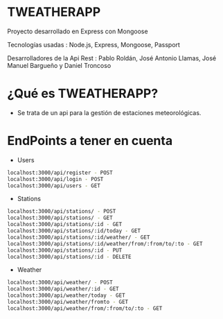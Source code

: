 # TWEATHERAPP
Proyecto desarrollado en Express con Mongoose

Tecnologías usadas : Node.js, Express, Mongoose, Passport

Desarrolladores de la Api Rest : Pablo Roldán, José Antonio Llamas, José Manuel Bargueño y Daniel Troncoso

# ¿Qué es TWEATHERAPP?

- Se trata de un api para la gestión de estaciones meteorológicas.

# EndPoints a tener en cuenta

- Users

```bash
localhost:3000/api/register - POST
localhost:3000/api/login - POST
localhost:3000/api/users - GET
```

- Stations

```bash
localhost:3000/api/stations/ - POST
localhost:3000/api/stations/ - GET
localhost:3000/api/stations/:id - GET
localhost:3000/api/stations/:id/today - GET
localhost:3000/api/stations/:id/weather/ - GET
localhost:3000/api/stations/:id/weather/from/:from/to/:to - GET
localhost:3000/api/stations/:id - PUT
localhost:3000/api/stations/:id - DELETE

```

- Weather

```bash
localhost:3000/api/weather/ - POST
localhost:3000/api/weather/:id - GET
localhost:3000/api/weather/today - GET
localhost:3000/api/weather/fromto - GET
localhost:3000/api/weather/from/:from/to/:to - GET
```
